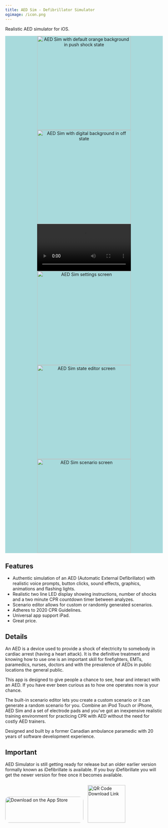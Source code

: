 ```yaml
---
title: AED Sim - Defibrillator Simulator
ogimage: /icon.png
---
```


Realistic AED simulator for iOS.

<div style="text-align:center; background: #A8DADC">
<img alt="AED Sim with default orange background in push shock state" src="screenshots/1.jpg" width="300">
<img alt="AED Sim with digital background in off state" src="screenshots/2.jpg" width="300">
<video style="display:inline-block; width: 300px" controls alt="Demo of AED Sim">
  <source src="screenshots/6.mov" type="video/mp4">
  Your browser does not support the video tag.
 </video>
<img alt="AED Sim settings screen" src="screenshots/3.jpg" width="300">
<img alt="AED Sim state editor screen" src="screenshots/4.jpg" width="300">
<img alt="AED Sim scenario screen" src="screenshots/5.jpg" width="300">
</div>

## Features

- Authentic simulation of an AED (Automatic External Defibrillator) with realistic voice prompts, button clicks, sound effects, graphics, animations and flashing lights.
- Realistic two line LED display showing instructions, number of shocks and a two minute CPR countdown timer between analyzes.
- Scenario editor allows for custom or randomly generated scenarios.
- Adheres to 2020 CPR Guidelines.
- Universal app support iPad.
- Great price.

## Details

An AED is a device used to provide a shock of electricity to somebody in cardiac arrest (having a heart attack). It is the definitive treatment and knowing how to use one is an important skill for firefighters, EMTs, paramedics, nurses, doctors and with the prevalence of AEDs in public locations the general public.

This app is designed to give people a chance to see, hear and interact with an AED. If you have ever been curious as to how one operates now is your chance.

The built-in scenario editor lets you create a custom scenario or it can generate a random scenario for you. Combine an iPod Touch or iPhone, AED Sim and a set of electrode pads and you've got an inexpensive realistic training environment for practicing CPR with AED without the need for costly AED trainers.

Designed and built by a former Canadian ambulance paramedic with 20 years of software development experience.

## Important

AED Simulator is still getting ready for release but an older earlier version formally known as iDefibrillate is available. If you buy iDefibrillate you will get the newer version for free once it becomes available.

<div>
<a href="https://apps.apple.com/us/app/idefibrillate-aed-simulator/id359990739?itsct=apps_box_badge&amp;itscg=30200" style="overflow: hidden; border-radius: 13px; width: 250px; height: 83px;"><img src="https://tools.applemediaservices.com/api/badges/download-on-the-app-store/black/en-us?size=250x83&amp;releaseDate=1412812800" alt="Download on the App Store" style="border-radius: 13px; width: 250px; height: 83px;"></a>

<img style="padding:10px; width: 120px; height: 120px" alt="QR Code Download Link" src="https://tools-qr-production.s3.amazonaws.com/output/apple-toolbox/258db9b681d90a1715dbafa4a3305746/b7142da490218d87c633123f4d5dfd92.png">
</div>
